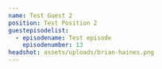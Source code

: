 ```yaml
---
name: Test Guest 2
position: Test Position 2
guestepisodelist:
  - episodename: Test episode
    episodenumber: 13
headshot: assets/uploads/brian-haines.png
---
```

